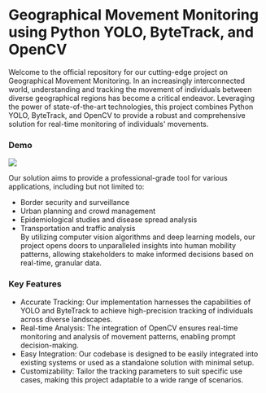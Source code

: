 # Geographical Movement Monitoring using Python YOLO, ByteTrack, and OpenCV

Welcome to the official repository for our cutting-edge project on Geographical Movement Monitoring. In an increasingly interconnected world, understanding and tracking the movement of individuals between diverse geographical regions has become a critical endeavor. Leveraging the power of state-of-the-art technologies, this project combines Python YOLO, ByteTrack, and OpenCV to provide a robust and comprehensive solution for real-time monitoring of individuals' movements.  

### **Demo**
  

![](https://github.com/luckyrabbit85/PeopleTracker/blob/dev/project_demo.gif)


Our solution aims to provide a professional-grade tool for various applications, including but not limited to:
  
+ Border security and surveillance
+ Urban planning and crowd management
+ Epidemiological studies and disease spread analysis
+ Transportation and traffic analysis  
By utilizing computer vision algorithms and deep learning models, our project opens doors to unparalleled insights into human mobility patterns, allowing stakeholders to make informed decisions based on real-time, granular data.

### **Key Features**
+ Accurate Tracking: Our implementation harnesses the capabilities of YOLO and ByteTrack to achieve high-precision tracking of individuals across diverse landscapes.
+ Real-time Analysis: The integration of OpenCV ensures real-time monitoring and analysis of movement patterns, enabling prompt decision-making.
+ Easy Integration: Our codebase is designed to be easily integrated into existing systems or used as a standalone solution with minimal setup.
+ Customizability: Tailor the tracking parameters to suit specific use cases, making this project adaptable to a wide range of scenarios.
